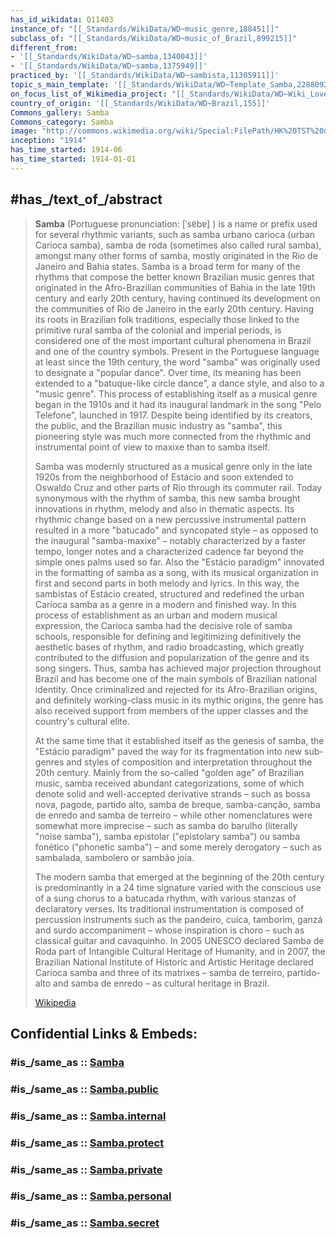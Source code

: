 ```yaml
---
has_id_wikidata: Q11403
instance_of: "[[_Standards/WikiData/WD~music_genre,188451]]"
subclass_of: "[[_Standards/WikiData/WD~music_of_Brazil,899215]]"
different_from:
- '[[_Standards/WikiData/WD~samba,1340043]]'
- '[[_Standards/WikiData/WD~samba,1375949]]'
practiced_by: '[[_Standards/WikiData/WD~sambista,11305911]]'
topic_s_main_template: '[[_Standards/WikiData/WD~Template_Samba,22880924]]'
on_focus_list_of_Wikimedia_project: "[[_Standards/WikiData/WD~Wiki_Loves_Cultura_Popular_Brasil_-_Danças,_festivais_e_músicas,116742198]]"
country_of_origin: '[[_Standards/WikiData/WD~Brazil,155]]'
Commons_gallery: Samba
Commons_category: Samba
image: "http://commons.wikimedia.org/wiki/Special:FilePath/HK%20TST%20night%20%E6%9F%8F%E9%BA%97%E8%B3%BC%E7%89%A9%E5%A4%A7%E9%81%93%20Park%20Lane%20Shopper%27s%20Boulevard%20%E5%B7%B4%E8%A5%BF%20Brasil%20%E6%A3%AE%E5%B7%B4%E8%88%9E%E5%A8%98%20Samba%20female%20dancers%20Nov-2010%2002.JPG"
inception: "1914"
has_time_started: 1914-06 
has_time_started: 1914-01-01 
---
```


## #has_/text_of_/abstract 

> **Samba** (Portuguese pronunciation: [ˈsɐ̃bɐ] ) is a name or prefix used for several rhythmic variants, such as samba urbano carioca (urban Carioca samba), samba de roda (sometimes also called rural samba), amongst many other forms of samba, mostly originated in the Rio de Janeiro and Bahia states. Samba is a broad term for many of the rhythms that compose the better known Brazilian music genres that originated in the Afro-Brazilian communities of Bahia in the late 19th century and early 20th century, having continued its development on the communities of Rio de Janeiro in the early 20th century. Having its roots in Brazilian folk traditions, especially those linked to the primitive rural samba of the colonial and imperial periods, is considered one of the most important cultural phenomena in Brazil and one of the country symbols. Present in the Portuguese language at least since the 19th century, the word "samba" was originally used to designate a "popular dance". Over time, its meaning has been extended to a "batuque-like circle dance", a dance style, and also to a "music genre". This process of establishing itself as a musical genre began in the 1910s and it had its inaugural landmark in the song "Pelo Telefone", launched in 1917. Despite being identified by its creators, the public, and the Brazilian music industry as "samba", this pioneering style was much more connected from the rhythmic and instrumental point of view to maxixe than to samba itself.
>
> Samba was modernly structured as a musical genre only in the late 1920s from the neighborhood of Estácio and soon extended to Oswaldo Cruz and other parts of Rio through its commuter rail. Today synonymous with the rhythm of samba, this new samba brought innovations in rhythm, melody and also in thematic aspects. Its rhythmic change based on a new percussive instrumental pattern resulted in a more "batucado" and syncopated style – as opposed to the inaugural "samba-maxixe" – notably characterized by a faster tempo, longer notes and a characterized cadence far beyond the simple ones palms used so far. Also the "Estácio paradigm" innovated in the formatting of samba as a song, with its musical organization in first and second parts in both melody and lyrics. In this way, the sambistas of Estácio created, structured and redefined the urban Carioca samba as a genre in a modern and finished way. In this process of establishment as an urban and modern musical expression, the Carioca samba had the decisive role of samba schools, responsible for defining and legitimizing definitively the aesthetic bases of rhythm, and radio broadcasting, which greatly contributed to the diffusion and popularization of the genre and its song singers. Thus, samba has achieved major projection throughout Brazil and has become one of the main symbols of Brazilian national identity. Once criminalized and rejected for its Afro-Brazilian origins, and definitely working-class music in its mythic origins, the genre has also received support from members of the upper classes and the country's cultural elite.
>
> At the same time that it established itself as the genesis of samba, the "Estácio paradigm" paved the way for its fragmentation into new sub-genres and styles of composition and interpretation throughout the 20th century. Mainly from the so-called "golden age" of Brazilian music, samba received abundant categorizations, some of which denote solid and well-accepted derivative strands – such as bossa nova, pagode, partido alto, samba de breque, samba-canção, samba de enredo and samba de terreiro – while other nomenclatures were somewhat more imprecise – such as samba do barulho (literally "noise samba"), samba epistolar ("epistolary samba") ou samba fonético ("phonetic samba") – and some merely derogatory – such as sambalada, sambolero or sambão joia.
>
> The modern samba that emerged at the beginning of the 20th century is predominantly in a 24 time signature varied with the conscious use of a sung chorus to a batucada rhythm, with various stanzas of declaratory verses. Its traditional instrumentation is composed of percussion instruments such as the pandeiro, cuíca, tamborim, ganzá and surdo accompaniment – whose inspiration is choro – such as classical guitar and cavaquinho. In 2005 UNESCO declared Samba de Roda part of Intangible Cultural Heritage of Humanity, and in 2007, the Brazilian National Institute of Historic and Artistic Heritage declared Carioca samba and three of its matrixes – samba de terreiro, partido-alto and samba de enredo – as cultural heritage in Brazil.
>
> [Wikipedia](https://en.wikipedia.org/wiki/Samba) 


## Confidential Links & Embeds: 

### #is_/same_as :: [Samba](/_Standards/bio/Society/Communication/Performing_Arts/Dance/Samba.md) 

### #is_/same_as :: [Samba.public](/_public/bio/Society/Communication/Performing_Arts/Dance/Samba.public.md) 

### #is_/same_as :: [Samba.internal](/_internal/bio/Society/Communication/Performing_Arts/Dance/Samba.internal.md) 

### #is_/same_as :: [Samba.protect](/_protect/bio/Society/Communication/Performing_Arts/Dance/Samba.protect.md) 

### #is_/same_as :: [Samba.private](/_private/bio/Society/Communication/Performing_Arts/Dance/Samba.private.md) 

### #is_/same_as :: [Samba.personal](/_personal/bio/Society/Communication/Performing_Arts/Dance/Samba.personal.md) 

### #is_/same_as :: [Samba.secret](/_secret/bio/Society/Communication/Performing_Arts/Dance/Samba.secret.md)

